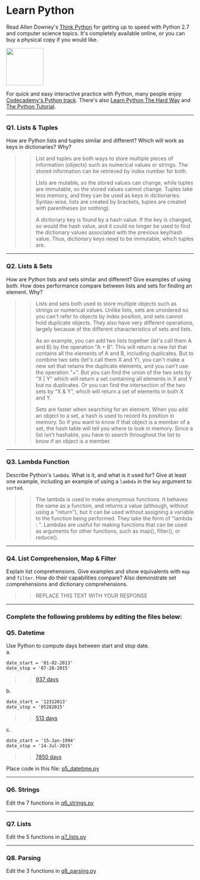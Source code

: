 # Learn Python

Read Allen Downey's [Think Python](http://www.greenteapress.com/thinkpython/) for getting up to speed with Python 2.7 and computer science topics. It's completely available online, or you can buy a physical copy if you would like.

<a href="http://www.greenteapress.com/thinkpython/"><img src="img/think_python.png" style="width: 100px;" target="_blank"></a>

For quick and easy interactive practice with Python, many people enjoy [Codecademy's Python track](http://www.codecademy.com/en/tracks/python). There's also [Learn Python The Hard Way](http://learnpythonthehardway.org/book/) and [The Python Tutorial](https://docs.python.org/2/tutorial/).

---

### Q1. Lists &amp; Tuples

How are Python lists and tuples similar and different? Which will work as keys in dictionaries? Why?

>> List and tuples are both ways to store multiple pieces of information (objects) such as numerical values or strings.  The stored information can be retrieved by index number for both.
>>
>> LIsts are mutable, so the stored values can change, while tuples are immutable, so the stored values cannot change.  Tuples take less memory, and they can be used as keys in dictionaries.  Syntax-wise, lists are created by brackets, tuples are created with parentheses (or nothing).
>>
>> A dictionary key is found by a hash value.  If the key is changed, so would the hash value, and it could no longer be used to find the dictionary values associated with the previous key/hash value.  Thus, dictionary keys need to be immutable, which tuples are.

---

### Q2. Lists &amp; Sets

How are Python lists and sets similar and different? Give examples of using both. How does performance compare between lists and sets for finding an element. Why?

>> Lists and sets both used to store multiple objects such as strings or numerical values.  Unlike lists, sets are unordered so you can't refer to objects by index position, and sets cannot hold duplicate objects.  They also have very different operations, largely because of the different characteristics of sets and lists.
>>
>> As an example, you can add two lists together (let's call them A and B) by the operation "A + B".  This will return a new list that contains all the elements of A and B, including duplicates.  But to combine two sets (let's call them X and Y), you can't make a new set that retains the duplicate elements, and you can't use the operation "+".  But you can find the union of the two sets by "X | Y" which will return a set containing all elements in X and Y but no duplicates.  Or you can find the intersection of the two sets by "X & Y", which will return a set of elements in both X and Y.
>>
>> Sets are faster when searching for an element.  When you add an object to a set, a hash is used to record its position in memory.  So if you want to know if that object is a member of a set, the hash table will tell you where to look in memory.  Since a list isn't hashable, you have to search throughout the list to know if an object is a member.

---

### Q3. Lambda Function

Describe Python's `lambda`. What is it, and what is it used for? Give at least one example, including an example of using a `lambda` in the `key` argument to `sorted`.

>> The lambda is used to make anonymous functions.  It behaves the same as a function, and returns a value (although, without using a "return"), but it can be used without assigning a variable to the function being performed.  They take the form of "lambda <arguments>: <expressions>".  Lambdas are useful for making functions that can be used as arguments for other functions, such as map(), filter(), or reduce().
>>


---

### Q4. List Comprehension, Map &amp; Filter

Explain list comprehensions. Give examples and show equivalents with `map` and `filter`. How do their capabilities compare? Also demonstrate set comprehensions and dictionary comprehensions.

>> REPLACE THIS TEXT WITH YOUR RESPONSE

---

### Complete the following problems by editing the files below:

### Q5. Datetime
Use Python to compute days between start and stop date.   
a.  

```
date_start = '01-02-2013'    
date_stop = '07-28-2015'
```

>> [937 days](https://github.com/andrewkruger/dsp/blob/master/python/q5_datetime.py#L3)

b.  
```
date_start = '12312013'  
date_stop = '05282015'  
```

>> [513 days](https://github.com/andrewkruger/dsp/blob/master/python/q5_datetime.py#L13)

c.  
```
date_start = '15-Jan-1994'      
date_stop = '14-Jul-2015'  
```

>> [7850 days](https://github.com/andrewkruger/dsp/blob/master/python/q5_datetime.py#L23)

Place code in this file: [q5_datetime.py](python/q5_datetime.py)

---

### Q6. Strings
Edit the 7 functions in [q6_strings.py](python/q6_strings.py)

---

### Q7. Lists
Edit the 5 functions in [q7_lists.py](python/q7_lists.py)

---

### Q8. Parsing
Edit the 3 functions in [q8_parsing.py](python/q8_parsing.py)





